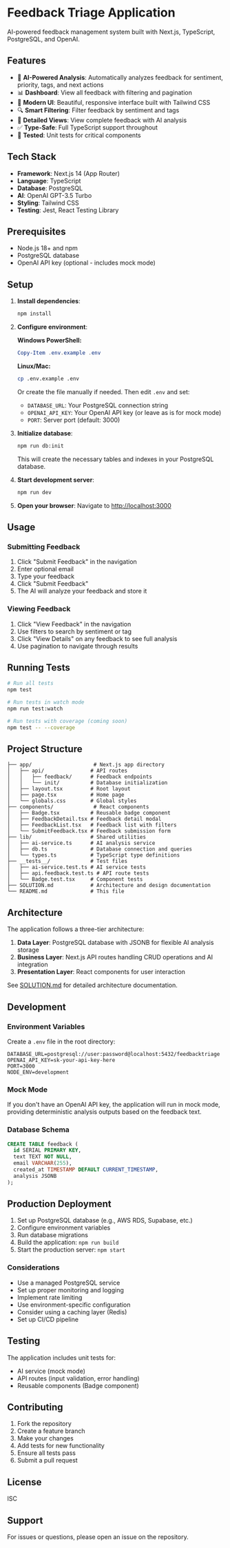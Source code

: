 # Feedback Triage Application

AI-powered feedback management system built with Next.js, TypeScript, PostgreSQL, and OpenAI.

## Features

- 🤖 **AI-Powered Analysis**: Automatically analyzes feedback for sentiment, priority, tags, and next actions
- 📊 **Dashboard**: View all feedback with filtering and pagination
- 🎨 **Modern UI**: Beautiful, responsive interface built with Tailwind CSS
- 🔍 **Smart Filtering**: Filter feedback by sentiment and tags
- 📝 **Detailed Views**: View complete feedback with AI analysis
- ✅ **Type-Safe**: Full TypeScript support throughout
- 🧪 **Tested**: Unit tests for critical components

## Tech Stack

- **Framework**: Next.js 14 (App Router)
- **Language**: TypeScript
- **Database**: PostgreSQL
- **AI**: OpenAI GPT-3.5 Turbo
- **Styling**: Tailwind CSS
- **Testing**: Jest, React Testing Library

## Prerequisites

- Node.js 18+ and npm
- PostgreSQL database
- OpenAI API key (optional - includes mock mode)

## Setup

1. **Install dependencies**:
   ```bash
   npm install
   ```

2. **Configure environment**:
   
   **Windows PowerShell:**
   ```powershell
   Copy-Item .env.example .env
   ```
   
   **Linux/Mac:**
   ```bash
   cp .env.example .env
   ```
   
   Or create the file manually if needed. Then edit `.env` and set:
   - `DATABASE_URL`: Your PostgreSQL connection string
   - `OPENAI_API_KEY`: Your OpenAI API key (or leave as is for mock mode)
   - `PORT`: Server port (default: 3000)

3. **Initialize database**:
   ```bash
   npm run db:init
   ```
   
   This will create the necessary tables and indexes in your PostgreSQL database.

4. **Start development server**:
   ```bash
   npm run dev
   ```

5. **Open your browser**:
   Navigate to [http://localhost:3000](http://localhost:3000)

## Usage

### Submitting Feedback

1. Click "Submit Feedback" in the navigation
2. Enter optional email
3. Type your feedback
4. Click "Submit Feedback"
5. The AI will analyze your feedback and store it

### Viewing Feedback

1. Click "View Feedback" in the navigation
2. Use filters to search by sentiment or tag
3. Click "View Details" on any feedback to see full analysis
4. Use pagination to navigate through results

## Running Tests

```bash
# Run all tests
npm test

# Run tests in watch mode
npm run test:watch

# Run tests with coverage (coming soon)
npm test -- --coverage
```

## Project Structure

```
├── app/                    # Next.js app directory
│   ├── api/               # API routes
│   │   ├── feedback/      # Feedback endpoints
│   │   └── init/          # Database initialization
│   ├── layout.tsx         # Root layout
│   ├── page.tsx           # Home page
│   └── globals.css        # Global styles
├── components/             # React components
│   ├── Badge.tsx          # Reusable badge component
│   ├── FeedbackDetail.tsx # Feedback detail modal
│   ├── FeedbackList.tsx   # Feedback list with filters
│   └── SubmitFeedback.tsx # Feedback submission form
├── lib/                   # Shared utilities
│   ├── ai-service.ts      # AI analysis service
│   ├── db.ts              # Database connection and queries
│   └── types.ts           # TypeScript type definitions
├── __tests__/             # Test files
│   ├── ai-service.test.ts # AI service tests
│   ├── api.feedback.test.ts # API route tests
│   └── Badge.test.tsx     # Component tests
├── SOLUTION.md            # Architecture and design documentation
└── README.md              # This file
```

## Architecture

The application follows a three-tier architecture:

1. **Data Layer**: PostgreSQL database with JSONB for flexible AI analysis storage
2. **Business Layer**: Next.js API routes handling CRUD operations and AI integration
3. **Presentation Layer**: React components for user interaction

See [SOLUTION.md](./SOLUTION.md) for detailed architecture documentation.

## Development

### Environment Variables

Create a `.env` file in the root directory:

```env
DATABASE_URL=postgresql://user:password@localhost:5432/feedbacktriage
OPENAI_API_KEY=sk-your-api-key-here
PORT=3000
NODE_ENV=development
```

### Mock Mode

If you don't have an OpenAI API key, the application will run in mock mode, providing deterministic analysis outputs based on the feedback text.

### Database Schema

```sql
CREATE TABLE feedback (
  id SERIAL PRIMARY KEY,
  text TEXT NOT NULL,
  email VARCHAR(255),
  created_at TIMESTAMP DEFAULT CURRENT_TIMESTAMP,
  analysis JSONB
);
```

## Production Deployment

1. Set up PostgreSQL database (e.g., AWS RDS, Supabase, etc.)
2. Configure environment variables
3. Run database migrations
4. Build the application: `npm run build`
5. Start the production server: `npm start`

### Considerations

- Use a managed PostgreSQL service
- Set up proper monitoring and logging
- Implement rate limiting
- Use environment-specific configuration
- Consider using a caching layer (Redis)
- Set up CI/CD pipeline

## Testing

The application includes unit tests for:

- AI service (mock mode)
- API routes (input validation, error handling)
- Reusable components (Badge component)

## Contributing

1. Fork the repository
2. Create a feature branch
3. Make your changes
4. Add tests for new functionality
5. Ensure all tests pass
6. Submit a pull request

## License

ISC

## Support

For issues or questions, please open an issue on the repository.

